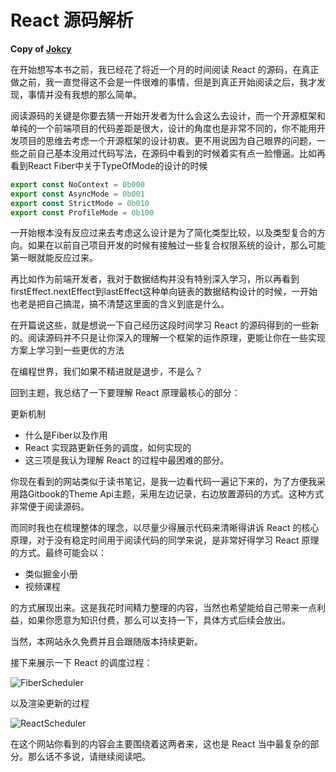 # React 源码解析

**Copy of [Jokcy](https://react.jokcy.me/)**

在开始想写本书之前，我已经花了将近一个月的时间阅读 React 的源码，在真正做之前，我一直觉得这不会是一件很难的事情，但是到真正开始阅读之后，我才发现，事情并没有我想的那么简单。

阅读源码的关键是你要去猜一开始开发者为什么会这么去设计，而一个开源框架和单纯的一个前端项目的代码差距是很大，设计的角度也是非常不同的，你不能用开发项目的思维去考虑一个开源框架的设计初衷。更不用说因为自己眼界的问题，一些之前自己基本没用过代码写法，在源码中看到的时候着实有点一脸懵逼。比如再看到React Fiber中关于TypeOfMode的设计的时候

```js
export const NoContext = 0b000
export const AsyncMode = 0b001
export const StrictMode = 0b010
export const ProfileMode = 0b100
```

一开始根本没有反应过来去考虑这么设计是为了简化类型比较，以及类型复合的方向。如果在以前自己项目开发的时候有接触过一些复合权限系统的设计，那么可能第一眼就能反应过来。

再比如作为前端开发者，我对于数据结构并没有特别深入学习，所以再看到firstEffect.nextEffect到lastEffect这种单向链表的数据结构设计的时候，一开始也老是把自己搞混，搞不清楚这里面的含义到底是什么。

在开篇说这些，就是想说一下自己经历这段时间学习 React 的源码得到的一些新的。阅读源码并不只是让你深入的理解一个框架的运作原理，更能让你在一些实现方案上学习到一些更优的方法

在编程世界，我们如果不精进就是退步，不是么？

回到主题，我总结了一下要理解 React 原理最核心的部分：

更新机制
* 什么是Fiber以及作用
* React 实现路更新任务的调度，如何实现的
* 这三项是我认为理解 React 的过程中最困难的部分。

你现在看到的网站类似于读书笔记，是我一边看代码一遍记下来的，为了方便我采用路Gitbook的Theme Api主题，采用左边记录，右边放置源码的方式。这种方式非常便于阅读源码。

而同时我也在梳理整体的理念，以尽量少得展示代码来清晰得讲诉 React 的核心原理，对于没有稳定时间用于阅读代码的同学来说，是非常好得学习 React 原理的方式。最终可能会以：

* 类似掘金小册
* 视频课程

的方式展现出来。这是我花时间精力整理的内容，当然也希望能给自己带来一点利益，如果你愿意为知识付费，那么可以支持一下，具体方式后续会放出。

当然，本网站永久免费并且会跟随版本持续更新。

接下来展示一下 React 的调度过程：

![FiberScheduler]()

以及渲染更新的过程

![ReactScheduler]()

在这个网站你看到的内容会主要围绕着这两者来，这也是 React 当中最复杂的部分。那么话不多说，请继续阅读吧。
